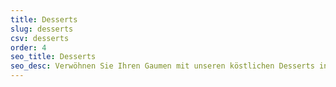 ```yaml
---
title: Desserts
slug: desserts
csv: desserts
order: 4
seo_title: Desserts
seo_desc: Verwöhnen Sie Ihren Gaumen mit unseren köstlichen Desserts in der Osteria Ballerino! Entdecken Sie unsere süßen Versuchungen aus Bella Italia, von cremigem Tiramisu über fruchtige Panna Cotta. Unsere Desserts werden aus hochwertigen Zutaten frisch zubereitet und in gemütlicher Atmosphäre serviert. Genießen Sie dazu einen Espresso oder einen unserer erlesenen italienischen Liköre. Besuchen Sie uns in Stahnsdorf und lassen Sie sich von unserem süßen Angebot verzaubern!
---
```

